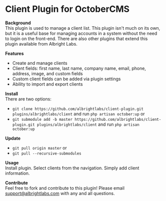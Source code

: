 # Client Plugin for OctoberCMS

**Background**  
This plugin is used to manage a client list. This plugin isn't much on its own, but it is a useful base for managing accounts in a system without the need to login on the front-end. There are also other plugins that extend this plugin available from Albright Labs.

**Features**  
- Create and manage clients
- Client fields: first name, last name, company name, email, phone, address, image, and custom fields
- Custom client fields can be added via plugin settings
- Ability to import and export clients

**Install**  
There are two options:
- `git clone https://github.com/albrightlabs/client-plugin.git plugins/albrightlabs/client` and run `php artisan october:up` or
- `git submodule add -b master https://github.com/albrightlabs/client-plugin.git plugins/albrightlabs/client` and run `php artisan october:up`

**Update**  
- `git pull origin master` or
- `git pull --recursive-submodules`

**Usage**  
Install plugin. Select clients from the navigation. Simply add client information.

**Contribute**  
Feel free to fork and contribute to this plugin! Please email support@albrightlabs.com with any and all questions.
